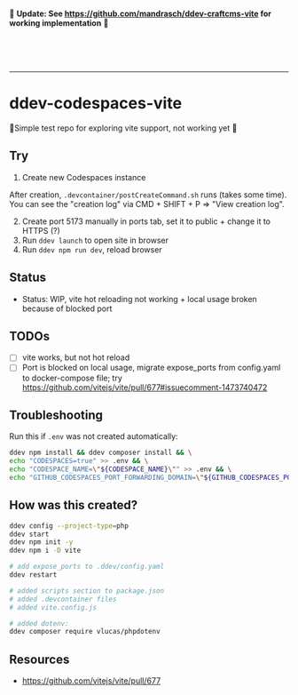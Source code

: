 <br>
<br>
<br>

📣 **Update: See https://github.com/mandrasch/ddev-craftcms-vite for working implementation** 📣

<br>
<br>
<br>

<hr>


# ddev-codespaces-vite
🚧Simple test repo for exploring vite support, not working yet 🚧

## Try

1. Create new Codespaces instance

After creation, `.devcontainer/postCreateCommand.sh` runs (takes some time). You can see the "creation log" via CMD + SHIFT + P => "View creation log". 

2. Create port 5173 manually in ports tab, set it to public + change it to HTTPS (?)
3. Run `ddev launch` to open site in browser
4. Run `ddev npm run dev`, reload browser

## Status

- Status: WIP, vite hot reloading not working + local usage broken because of blocked port
  
## TODOs

- [ ] vite works, but not hot reload
- [ ] Port is blocked on local usage, migrate expose_ports from config.yaml to docker-compose file; try https://github.com/vitejs/vite/pull/677#issuecomment-1473740472

## Troubleshooting

Run this if `.env` was not created automatically:

```bash
ddev npm install && ddev composer install && \
echo "CODESPACES=true" >> .env && \
echo "CODESPACE_NAME=\"${CODESPACE_NAME}\"" >> .env && \
echo "GITHUB_CODESPACES_PORT_FORWARDING_DOMAIN=\"${GITHUB_CODESPACES_PORT_FORWARDING_DOMAIN}\"" >> .env 
```

## How was this created?

```bash
ddev config --project-type=php
ddev start
ddev npm init -y 
ddev npm i -D vite

# add expose_ports to .ddev/config.yaml 
ddev restart

# added scripts section to package.json
# added .devcontainer files
# added vite.config.js 

# added dotenv:
ddev composer require vlucas/phpdotenv
```

## Resources

- https://github.com/vitejs/vite/pull/677
